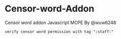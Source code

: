 # Censor-word-Addon
Censor word addon Javascript MCPE By @wuw6248

`verify censor word permission with tag ":staff:"`
